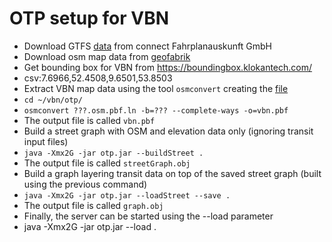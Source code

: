 # OTP setup for VBN
* Download GTFS [data](vbn.gtfs.zip) from connect Fahrplanauskunft GmbH
* Download osm map data from [geofabrik](lower-saxony.osm.pbf.ln)
* Get bounding box for VBN from https://boundingbox.klokantech.com/
 * csv:7.6966,52.4508,9.6501,53.8503
* Extract VBN map data using the tool `osmconvert` creating the [file](vbn.pbf)
 * `cd ~/vbn/otp/`
 * `osmconvert ???.osm.pbf.ln -b=??? --complete-ways -o=vbn.pbf`
 * The output file is called `vbn.pbf`
* Build a street graph with OSM and elevation data only (ignoring transit input files)
 * `java -Xmx2G -jar otp.jar --buildStreet .`
 * The output file is called `streetGraph.obj`
* Build a graph layering transit data on top of the saved street graph (built using the previous command)
 * `java -Xmx2G -jar otp.jar --loadStreet --save .`
 * The output file is called `graph.obj`
* Finally, the server can be started using the --load parameter
 * java -Xmx2G -jar otp.jar --load .
